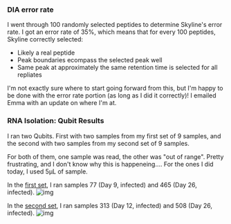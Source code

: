 ### DIA error rate

I went through 100 randomly selected peptides to determine Skyline's error rate. 
I got an error rate of 35%, which means that for every 100 peptides, Skyline correctly selected:
- Likely a real peptide
- Peak boundaries ecompass the selected peak well
- Same peak at approximately the same retention time is selected for all repliates

I'm not exactly sure where to start going forward from this, but I'm happy to be done with the error rate portion (as long as I did it correctly)! I emailed Emma with an update on where I'm at.

### RNA Isolation: Qubit Results

I ran two Qubits. First with two samples from my first set of 9 samples, and the second with two samples from my second set of 9 samples.

For both of them, one sample was read, the other was "out of range". Pretty frustrating, and I don't know why this is happeneing.... For the ones I did today, I used 5µL of sample.

In the [first set](http://owl.fish.washington.edu/scaphapoda/grace/Crab-project/QubitData_2018-03-26_13-25-52.csv), I ran samples 77 (Day 9, infected) and 465 (Day 26, infected).
![img](http://owl.fish.washington.edu/scaphapoda/grace/Crab-project/Qubit-first-set.png)

In the [second set](http://owl.fish.washington.edu/scaphapoda/grace/Crab-project/QubitData_2018-03-26_13-36-09.csv), I ran samples 313 (Day 12, infected) and 508 (Day 26, infected). 
![img](http://owl.fish.washington.edu/scaphapoda/grace/Crab-project/Qubit-second-set.png)
